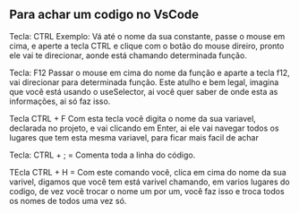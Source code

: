 ## Para achar um codigo no VsCode

Tecla: CTRL
Exemplo: Vá até o nome da sua constante, passe o mouse em cima, e aperte a tecla CTRL e clique com o botão do mouse direiro, pronto ele vai te direcionar, aonde está chamando determinada função.

Tecla: F12
Passar o mouse em cima do nome da função e aparte a tecla f12, vai direcionar para determinada função.
Este atulho e bem legal, imagina que você está usando o useSelector, ai você quer saber de onde esta as informações, ai só faz isso.

Tecla CTRL + F
Com esta tecla você digita o nome da sua variavel, declarada no projeto, e vai clicando em Enter, ai ele vai 
navegar todos os lugares que tem esta mesma variavel, para ficar mais facil de achar 

Tecla: CTRL + ; = Comenta toda a linha do código.

TEcla CTRL + H = Com este comando você, clica em cima do nome da sua varivel, digamos que você tem está varivel 
chamando, em varios lugares do codigo, de vez você trocar o nome um por um, você faz isso e troca todos os nomes de todos 
uma vez só.